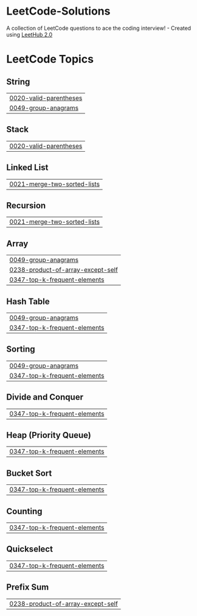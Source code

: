 # LeetCode-Solutions
A collection of LeetCode questions to ace the coding interview! - Created using [LeetHub 2.0](https://github.com/maitreya2954/LeetHub-2.0-Firefox)

<!---LeetCode Topics Start-->
# LeetCode Topics
## String
|  |
| ------- |
| [0020-valid-parentheses](https://github.com/gurjas-s/LeetCode-Solutions/tree/master/0020-valid-parentheses) |
| [0049-group-anagrams](https://github.com/gurjas-s/LeetCode-Solutions/tree/master/0049-group-anagrams) |
## Stack
|  |
| ------- |
| [0020-valid-parentheses](https://github.com/gurjas-s/LeetCode-Solutions/tree/master/0020-valid-parentheses) |
## Linked List
|  |
| ------- |
| [0021-merge-two-sorted-lists](https://github.com/gurjas-s/LeetCode-Solutions/tree/master/0021-merge-two-sorted-lists) |
## Recursion
|  |
| ------- |
| [0021-merge-two-sorted-lists](https://github.com/gurjas-s/LeetCode-Solutions/tree/master/0021-merge-two-sorted-lists) |
## Array
|  |
| ------- |
| [0049-group-anagrams](https://github.com/gurjas-s/LeetCode-Solutions/tree/master/0049-group-anagrams) |
| [0238-product-of-array-except-self](https://github.com/gurjas-s/LeetCode-Solutions/tree/master/0238-product-of-array-except-self) |
| [0347-top-k-frequent-elements](https://github.com/gurjas-s/LeetCode-Solutions/tree/master/0347-top-k-frequent-elements) |
## Hash Table
|  |
| ------- |
| [0049-group-anagrams](https://github.com/gurjas-s/LeetCode-Solutions/tree/master/0049-group-anagrams) |
| [0347-top-k-frequent-elements](https://github.com/gurjas-s/LeetCode-Solutions/tree/master/0347-top-k-frequent-elements) |
## Sorting
|  |
| ------- |
| [0049-group-anagrams](https://github.com/gurjas-s/LeetCode-Solutions/tree/master/0049-group-anagrams) |
| [0347-top-k-frequent-elements](https://github.com/gurjas-s/LeetCode-Solutions/tree/master/0347-top-k-frequent-elements) |
## Divide and Conquer
|  |
| ------- |
| [0347-top-k-frequent-elements](https://github.com/gurjas-s/LeetCode-Solutions/tree/master/0347-top-k-frequent-elements) |
## Heap (Priority Queue)
|  |
| ------- |
| [0347-top-k-frequent-elements](https://github.com/gurjas-s/LeetCode-Solutions/tree/master/0347-top-k-frequent-elements) |
## Bucket Sort
|  |
| ------- |
| [0347-top-k-frequent-elements](https://github.com/gurjas-s/LeetCode-Solutions/tree/master/0347-top-k-frequent-elements) |
## Counting
|  |
| ------- |
| [0347-top-k-frequent-elements](https://github.com/gurjas-s/LeetCode-Solutions/tree/master/0347-top-k-frequent-elements) |
## Quickselect
|  |
| ------- |
| [0347-top-k-frequent-elements](https://github.com/gurjas-s/LeetCode-Solutions/tree/master/0347-top-k-frequent-elements) |
## Prefix Sum
|  |
| ------- |
| [0238-product-of-array-except-self](https://github.com/gurjas-s/LeetCode-Solutions/tree/master/0238-product-of-array-except-self) |
<!---LeetCode Topics End-->